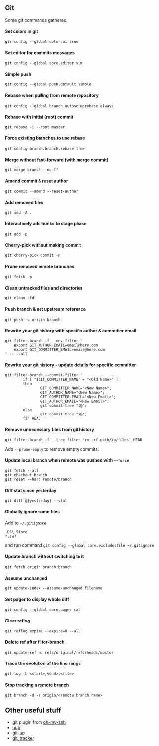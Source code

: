 ## Git

Some git commands gathered.

#### Set colors in git

`git config --global color.ui true`

#### Set editor for commits messages

`git config --global core.editor vim`

#### Simple push

`git config --global push.default simple`

#### Rebase when pulling from remote repository

`git config --global branch.autosetuprebase always`

#### Rebase with initial (root) commit

`git rebase -i --root master`

#### Force existing branches to use rebase

`git config branch.branch.rebase true`

#### Merge without fast-forward (with merge commit)

`git merge branch --no-ff`

#### Amend commit & reset author

`git commit --amend --reset-author`

#### Add removed files

`git add -A .`

#### Interactively add hunks to stage phase

`git add -p`

#### Cherry-pick without making commit

`git cherry-pick commit -n`

#### Prune removed remote branches

`git fetch -p`

#### Clean untracked files and directories

`git clean -fd`

#### Push branch & set upstream reference

`git push -u origin branch`

#### Rewrite your git history with specific author & committer email

```
git filter-branch -f --env-filter '
    export GIT_AUTHOR_EMAIL=email@here.com
    export GIT_COMMITTER_EMAIL=email@here.com
' -- --all
```

#### Rewrite your git history - update details for specific committer

```
git filter-branch --commit-filter '
        if [ "$GIT_COMMITTER_NAME" = "<Old Name>" ];
        then
                GIT_COMMITTER_NAME="<New Name>";
                GIT_AUTHOR_NAME="<New Name>";
                GIT_COMMITTER_EMAIL="<New Email>";
                GIT_AUTHOR_EMAIL="<New Email>";
                git commit-tree "$@";
        else
                git commit-tree "$@";
        fi' HEAD
```


#### Remove unnecessary files from git history

`git filter-branch -f --tree-filter 'rm -rf path/to/files' HEAD`

Add `--prune-empty` to remove empty commits.

#### Update local branch when remote was pushed with `--force`

```
git fetch --all
git checkout branch
git reset --hard remote/branch
```

#### Diff stat since yesterday

`git diff @{yesterday} --stat`

#### Globally ignore some files

Add to `~/.gitignore`

```
.DS\_Store
*.sw?
```
and run command `git config --global core.excludesfile ~/.gitignore`

#### Update branch without switching to it

```
git fetch origin branch:branch
```

#### Assume unchanged

```
git update-index --assume-unchanged filename
```

#### Set pager to display whole diff

```
git config --global core.pager cat
```

#### Clear reflog

```
git reflog expire --expire=0 --all
```

#### Delete ref after filter-branch

```
git update-ref -d refs/original/refs/heads/master
```

#### Trace the evolution of the line range

```
git log -L <start>,<end>:<file>
```

#### Stop tracking a remote branch

```
git branch -d -r origin/<remote branch name>
```

## Other useful stuff

  * git plugin from [oh-my-zsh](https://github.com/robbyrussell/oh-my-zsh)
  * [hub](https://github.com/github/hub)
  * [git-up](https://github.com/aanand/git-up)
  * [git_tracker](https://github.com/stevenharman/git_tracker)
